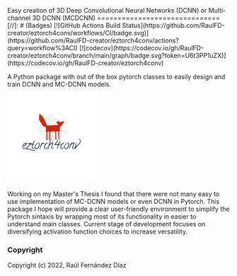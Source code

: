 <meta name="google-site-verification" content="XvK6aHQpMLDMUw3iOzpRV7TUwN1l4Xeppyi3WqC09Tg" />
Easy creation of 3D Deep Convolutional Neural Networks (DCNN) or Multi-channel 3D DCNN (MCDCNN)
==============================
[//]: # (Badges)
[![GitHub Actions Build Status](https://github.com/RaulFD-creator/eztorch4conv/workflows/CI/badge.svg)](https://github.com/RaulFD-creator/eztorch4conv/actions?query=workflow%3ACI)
[![codecov](https://codecov.io/gh/RaulFD-creator/eztorch4conv/branch/main/graph/badge.svg?token=U6t3PP1uZX)](https://codecov.io/gh/RaulFD-creator/eztorch4conv)

A Python package with out of the box pytorch classes to easily design and train DCNN and MC-DCNN models. 

![](./eztorch4conv.png)

Working on my Master's Thesis I found that there were not many easy to use implementation of MC-DCNN models or even DCNN in Pytorch. This package I hope will provide a clear user-friendly environment to simplify the Pytorch sintaxis by wrapping most of its functionality in easier to understand main classes. Current stage of development focuses on diversifying activation function choices to increase versatility.


### Copyright

Copyright (c) 2022, Raúl Fernández Díaz
